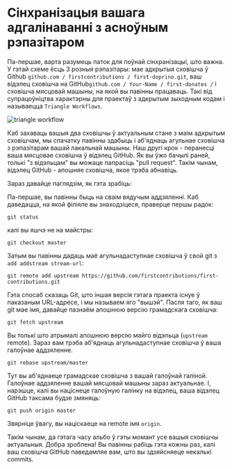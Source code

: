 # Сінхранізацыя вашага адгалінаванні з асноўным рэпазітаром

Па-першае, варта разумець паток для поўнай сінхранізацыі, што важна. У гэтай схеме ёсць 3 розныя рэпазітары: мае адкрытыя сховішча ў Github `github.com / firstcontributions / first-doprino.git`, ваш відэлец сховішча на GitHub` github.com / Your-Name / first-donates / ` і сховішча мясцовай машыны, на якой вы павінны працаваць. Такі від супрацоўніцтва характэрны для праектаў з адкрытым зыходным кодам і называецца `Triangle Workflows`.

<img style="float;" src="https://github.com/firstcontributions/assets/blob/master/gui-tool-tutorials/sublime-merge-tutorial/triangle_workflow.png?raw=true" alt="triangle workflow" />

Каб захаваць вашыя два сховішчы ў актуальным стане з маім адкрытым сховішчам, мы спачатку павінны здабыць і аб'яднаць агульнае сховішча з рэпазітарам вашай лакальнай машыны.
Наш другі крок - перанесці ваша мясцовае сховішча ў відэлец GitHub. Як вы ўжо бачылі раней, толькі "з відэльцам" вы можаце папрасіць "pull request". Такім чынам, відэлец GitHub - апошняе сховішча, якое трэба абнавіць.

Зараз давайце паглядзім, як гэта зрабіць:

Па-першае, вы павінны быць на сваім вядучым аддзяленні. Каб даведацца, на якой філіяле вы знаходзіцеся, праверце першы радок:
```
git status
```
калі вы яшчэ не на майстры:
```
git checkout master
```

Затым вы павінны дадаць маё агульнадаступнае сховішча ў свой git з `add addstream stream-url`:
```
git remote add upstream https://github.com/firstcontributions/first-contributions.git
```

Гэта спосаб сказаць Git, што іншая версія гэтага праекта існуе ў паказаным URL-адресе, і мы называем яго "вышэй". Пасля таго, як ваш git мае імя, давайце пазнаём апошнюю версію грамадскага сховішча:
```
git fetch upstream
```

Вы толькі што атрымалі апошнюю версію майго відэльца (`upstream` remote). Зараз вам трэба аб'яднаць агульнадаступнае сховішча ў ваша галоўнае аддзяленне.
```
git rebase upstream/master
```
Тут вы аб'яднаеце грамадскае сховішча з вашай галоўнай галіной. Галоўнае аддзяленне вашай мясцовай машыны зараз актуальнае. І, нарэшце, калі вы націснеце галоўную галінку на відэлец, ваша відэлец GitHub таксама будзе змяняць:
```
git push origin master
```

Звярніце ўвагу, вы націскаеце на remote імя `origin`.

Такім чынам, да гэтага часу альбо ў гэты момант усе вашыя сховішчы актуальныя. Добра зроблена! Вы павінны рабіць гэта кожны раз, калі ваш сховішча GitHub паведамляе вам, што вы здзяйсняеце некалькі commits.